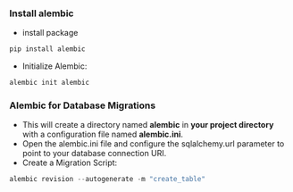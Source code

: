 ### Install alembic
* install package
```python
pip install alembic
```
* Initialize Alembic:
```python
alembic init alembic
```

### Alembic for Database Migrations
* This will create a directory named **alembic** in **your project directory** with a configuration file named **alembic.ini**.
* Open the alembic.ini file and configure the sqlalchemy.url parameter to point to your database connection URI.
* Create a Migration Script: 
```python
alembic revision --autogenerate -m "create_table"
```